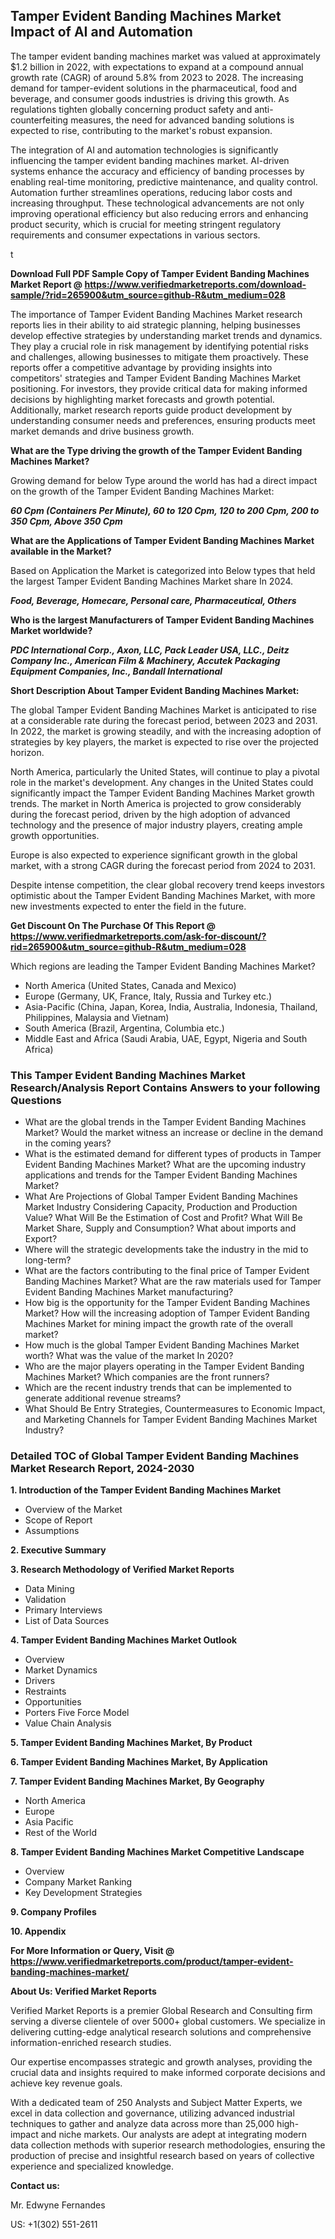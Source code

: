 <h2>Tamper Evident Banding Machines Market Impact of AI and Automation</h2><p>The tamper evident banding machines market was valued at approximately $1.2 billion in 2022, with expectations to expand at a compound annual growth rate (CAGR) of around 5.8% from 2023 to 2028. The increasing demand for tamper-evident solutions in the pharmaceutical, food and beverage, and consumer goods industries is driving this growth. As regulations tighten globally concerning product safety and anti-counterfeiting measures, the need for advanced banding solutions is expected to rise, contributing to the market's robust expansion.</p><p>The integration of AI and automation technologies is significantly influencing the tamper evident banding machines market. AI-driven systems enhance the accuracy and efficiency of banding processes by enabling real-time monitoring, predictive maintenance, and quality control. Automation further streamlines operations, reducing labor costs and increasing throughput. These technological advancements are not only improving operational efficiency but also reducing errors and enhancing product security, which is crucial for meeting stringent regulatory requirements and consumer expectations in various sectors.</p>t</p><p id="" class=""><strong>Download Full PDF Sample Copy of Tamper Evident Banding Machines Market Report @ <a href="https://www.verifiedmarketreports.com/download-sample/?rid=265900&utm_source=github-R&utm_medium=028" target="_blank">https://www.verifiedmarketreports.com/download-sample/?rid=265900&utm_source=github-R&utm_medium=028</a></strong></p><p>The importance of&nbsp;Tamper Evident Banding Machines Market research reports lies in their ability to aid strategic planning, helping businesses develop effective strategies by understanding market trends and dynamics. They play a crucial role in risk management by identifying potential risks and challenges, allowing businesses to mitigate them proactively. These reports offer a competitive advantage by providing insights into competitors' strategies and Tamper Evident Banding Machines Market positioning. For investors, they provide critical data for making informed decisions by highlighting market forecasts and growth potential. Additionally, market research reports guide product development by understanding consumer needs and preferences, ensuring products meet market demands and drive business growth.</p><p><strong>What are the&nbsp;Type driving the growth of the Tamper Evident Banding Machines Market?</strong></p><p id="" class="">Growing demand for below Type around the world has had a direct impact on the growth of the Tamper Evident Banding Machines Market:</p><em><strong>60 Cpm (Containers Per Minute), 60 to 120 Cpm, 120 to 200 Cpm, 200 to 350 Cpm, Above 350 Cpm</strong></em></p><strong>What are the&nbsp;Applications&nbsp;of Tamper Evident Banding Machines Market available in the Market?</strong></p><p id="" class="">Based on Application the Market is categorized into Below types that held the largest Tamper Evident Banding Machines Market share In 2024.</p><em><strong>Food, Beverage, Homecare, Personal care, Pharmaceutical, Others</strong></em></p><strong>Who is the largest Manufacturers of Tamper Evident Banding Machines Market worldwide?</strong></p><p><em><strong>PDC International Corp., Axon, LLC, Pack Leader USA, LLC., Deitz Company Inc., American Film & Machinery, Accutek Packaging Equipment Companies, Inc., Bandall International</strong></em></p><p id="" class=""><strong>Short Description About Tamper Evident Banding Machines Market:</strong></p><p>The global Tamper Evident Banding Machines Market is anticipated to rise at a considerable rate during the forecast period, between 2023 and 2031. In 2022, the market is growing steadily, and with the increasing adoption of strategies by key players, the market is expected to rise over the projected horizon.</p><p>North America, particularly the United States, will continue to play a pivotal role in the market's development. Any changes in the United States could significantly impact the Tamper Evident Banding Machines Market growth trends. The market in North America is projected to grow considerably during the forecast period, driven by the high adoption of advanced technology and the presence of major industry players, creating ample growth opportunities.</p><p>Europe is also expected to experience significant growth in the global market, with a strong CAGR during the forecast period from 2024 to 2031.</p><p>Despite intense competition, the clear global recovery trend keeps investors optimistic about the Tamper Evident Banding Machines Market, with more new investments expected to enter the field in the future.</p><p id="" class=""><strong>Get Discount On The Purchase Of This Report @ <a href="https://www.verifiedmarketreports.com/ask-for-discount/?rid=265900&utm_source=github-R&utm_medium=028" target="_blank">https://www.verifiedmarketreports.com/ask-for-discount/?rid=265900&utm_source=github-R&utm_medium=028</a></strong></p>Which regions are leading the Tamper Evident Banding Machines Market?</p><ul><li>North America (United States, Canada and Mexico)</li><li>Europe (Germany, UK, France, Italy, Russia and Turkey etc.)</li><li>Asia-Pacific (China, Japan, Korea, India, Australia, Indonesia, Thailand, Philippines, Malaysia and Vietnam)</li><li>South America (Brazil, Argentina, Columbia etc.)</li><li>Middle East and Africa (Saudi Arabia, UAE, Egypt, Nigeria and South Africa)</li></ul><h3 id="" class="">This Tamper Evident Banding Machines Market Research/Analysis Report Contains Answers to your following Questions</h3><ul><li>What are the global trends in the Tamper Evident Banding Machines Market? Would the market witness an increase or decline in the demand in the coming years?</li><li>What is the estimated demand for different types of products in Tamper Evident Banding Machines Market? What are the upcoming industry applications and trends for the Tamper Evident Banding Machines Market?</li><li>What Are Projections of Global Tamper Evident Banding Machines Market Industry Considering Capacity, Production and Production Value? What Will Be the Estimation of Cost and Profit? What Will Be Market Share, Supply and Consumption? What about imports and Export?</li><li>Where will the strategic developments take the industry in the mid to long-term?</li><li>What are the factors contributing to the final price of Tamper Evident Banding Machines Market? What are the raw materials used for Tamper Evident Banding Machines Market manufacturing?</li><li>How big is the opportunity for the Tamper Evident Banding Machines Market? How will the increasing adoption of Tamper Evident Banding Machines Market for mining impact the growth rate of the overall market?</li><li>How much is the global Tamper Evident Banding Machines Market worth? What was the value of the market In 2020?</li><li>Who are the major players operating in the Tamper Evident Banding Machines Market? Which companies are the front runners?</li><li>Which are the recent industry trends that can be implemented to generate additional revenue streams?</li><li>What Should Be Entry Strategies, Countermeasures to Economic Impact, and Marketing Channels for Tamper Evident Banding Machines Market Industry?</li></ul><h3 id="" class="">Detailed TOC of Global Tamper Evident Banding Machines Market Research Report, 2024-2030</h3><p id="" class=""><strong>1. Introduction of the Tamper Evident Banding Machines Market</strong></p><ul><li>Overview of the Market</li><li>Scope of Report</li><li>Assumptions</li></ul><p id="" class=""><strong>2. Executive Summary</strong></p><p id="" class=""><strong>3. Research Methodology of Verified Market Reports</strong></p><ul><li>Data Mining</li><li>Validation</li><li>Primary Interviews</li><li>List of Data Sources</li></ul><p id="" class=""><strong>4. Tamper Evident Banding Machines Market Outlook</strong></p><ul><li>Overview</li><li>Market Dynamics</li><li>Drivers</li><li>Restraints</li><li>Opportunities</li><li>Porters Five Force Model</li><li>Value Chain Analysis</li></ul><p id="" class=""><strong>5. Tamper Evident Banding Machines Market, By Product</strong></p><p id="" class=""><strong>6. Tamper Evident Banding Machines Market, By Application</strong></p><p id="" class=""><strong>7. Tamper Evident Banding Machines Market, By Geography</strong></p><ul><li>North America</li><li>Europe</li><li>Asia Pacific</li><li>Rest of the World</li></ul><p id="" class=""><strong>8. Tamper Evident Banding Machines Market Competitive Landscape</strong></p><ul><li>Overview</li><li>Company Market Ranking</li><li>Key Development Strategies</li></ul><p id="" class=""><strong>9. Company Profiles</strong></p><p id="" class=""><strong>10. Appendix</strong></p><p id="" class=""><strong>For More Information or Query, Visit @ <a href="https://www.verifiedmarketreports.com/product/tamper-evident-banding-machines-market/" target="_blank">https://www.verifiedmarketreports.com/product/tamper-evident-banding-machines-market/</a></strong></p><p id="" class=""><strong>About Us: Verified Market Reports</strong></p><p id="" class="">Verified Market Reports is a premier Global Research and Consulting firm serving a diverse clientele of over 5000+ global customers. We specialize in delivering cutting-edge analytical research solutions and comprehensive information-enriched research studies.</p><p id="" class="">Our expertise encompasses strategic and growth analyses, providing the crucial data and insights required to make informed corporate decisions and achieve key revenue goals.</p><p id="" class="">With a dedicated team of 250 Analysts and Subject Matter Experts, we excel in data collection and governance, utilizing advanced industrial techniques to gather and analyze data across more than 25,000 high-impact and niche markets. Our analysts are adept at integrating modern data collection methods with superior research methodologies, ensuring the production of precise and insightful research based on years of collective experience and specialized knowledge.</p><p id="" class=""><strong>Contact us:</strong></p><p id="" class="">Mr. Edwyne Fernandes</p><p id="" class="">US: +1(302) 551-2611</p>